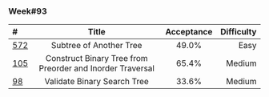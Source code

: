 ### Week#93

| #                                                                                                           | Title | Acceptance | Difficulty 
|:------------------------------------------------------------------------------------------------------------|:---------------:|:----------:|-----------:|
| [572](https://leetcode.com/problems/subtree-of-another-tree/description/)                                   | Subtree of Another Tree |   49.0%    |       Easy |
| [105](https://leetcode.com/problems/construct-binary-tree-from-preorder-and-inorder-traversal/description/) | Construct Binary Tree from Preorder and Inorder Traversal |   65.4%    |     Medium |
| [98](https://leetcode.com/problems/validate-binary-search-tree/description/)                      | Validate Binary Search Tree |   33.6%    |       Medium |

